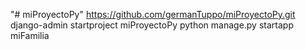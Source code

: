 "# miProyectoPy" 
https://github.com/germanTuppo/miProyectoPy.git
django-admin startproject miProyectoPy
python manage.py startapp miFamilia
